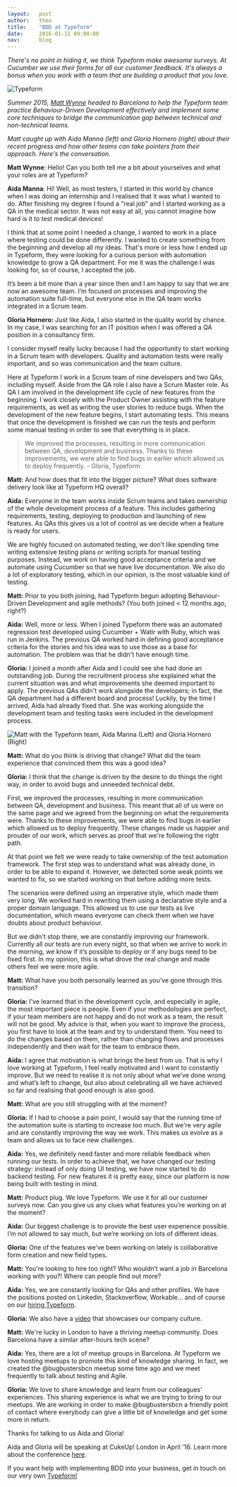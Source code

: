 ```yaml
---
layout:   post
author:   theo
title:    "BDD at Typeform"
date:     2016-01-11 09:00:00
nav:      blog
---
```


*There's no point in hiding it, we think Typeform make awesome surveys. At Cucumber we use their forms for all our customer feedback. It's always a bonus when you work with a team that are building a product that you love.* 

![Typeform](https://cucumber.io/images/blog/typeform-logo.png)

*Summer 2015, [Matt Wynne](https://twitter.com/mattwynne) headed to Barcelona to help the Typeform team practice Behaviour-Driven Development effectively and implement some core techniques to bridge the communication gap between technical and non-technical teams.* 

*Matt caught up with Aida Manna (left) and Gloria Hornero (right) about their recent progress and how other teams can take pointers from their approach. Here's the conversation.*

**Matt Wynne**: Hello! Can you both tell me a bit about yourselves and what your roles are at Typeform?

**Aida Manna**: Hi! Well, as most testers, I started in this world by chance when I was doing an internship and I realised that it was what I wanted to do. After finishing my degree I found a "real job" and I started working as a QA in the medical sector. It was not easy at all, you cannot imagine how hard is it to test medical devices!

I think that at some point I needed a change, I wanted to work in a place where testing could be done differently. I wanted to create something from the beginning and develop all my ideas. That's more or less how I ended up in Typeform, they were looking for a curious person with automation knowledge to grow a QA department. For me it was the challenge I was looking for, so of course, I accepted the job.

It’s been a bit more than a year since then and I am happy to say that we are now an awesome team. I’m focused on processes and improving the automation suite full-time, but everyone else in the QA team works integrated in a Scrum team.

**Gloria Hornero:** Just like Aida, I also started in the quality world by chance. In my case, I was searching for an IT position when I was offered a QA position in a consultancy firm.  

I consider myself really lucky because I had the opportunity to start working in a Scrum team with developers. Quality and automation tests were really important, and so was communication and the team culture.

Here at Typeform I work in a Scrum team of nine developers and two QAs, including myself. Aside from the QA role I also have a Scrum Master role. As QA I am involved in the development life cycle of new features from the beginning. I work closely with the Product Owner assisting with the feature requirements, as well as writing the user stories to reduce bugs. When the development of the new feature begins, I start automating tests. This means that once the development is finished we can run the tests and perform some manual testing in order to see that everything is in place. 

> We improved the processes, resulting in more communication
> between QA, development and business. Thanks to these improvements, we were able to find bugs in earlier which allowed us to deploy frequently. - Gloria, Typeform

**Matt:** And how does that fit into the bigger picture? What does software delivery look like at Typeform HQ overall?

**Aida:** Everyone in the team works inside Scrum teams and takes ownership of the whole development process of a feature. This includes gathering requirements, testing, deploying to production and launching of new features. As QAs this gives us a lot of control as we decide when a feature is ready for users.

We are highly focused on automated testing, we don’t like spending time writing extensive testing plans or writing scripts for manual testing purposes. Instead, we work on having good acceptance criteria and we automate using Cucumber so that we have live documentation. We also do a lot of exploratory testing, which in our opinion, is the most valuable kind of testing.

**Matt:** Prior to you both joining, had Typeform begun adopting Behaviour-Driven Development and agile methods? (You both joined < 12 months ago, right?)

**Aida:** Well, more or less. When I joined Typeform there was an automated regression test developed using Cucumber + Watir with Ruby, which was run in Jenkins. The previous QA worked hard in defining good acceptance criteria for the stories and his idea was to use those as a base for automation. The problem was that he didn't have enough time.

**Gloria:** I joined a month after Aida and I could see she had done an outstanding job. During the recruitment process she explained what the current situation was and what improvements she deemed important to apply. The previous QAs didn't work alongside the developers; in fact, the QA department had a different board and process! Luckily, by the time I arrived, Aida had already fixed that. She was working alongside the development team and testing tasks were included in the development process.

![Matt with the Typeform team, Aida Manna (Left) and Gloria Hornero (Right)](https://cucumber.io/images/blog/typeform-aida-matt-gloria.png)
 
**Matt:** What do you think is driving that change? What did the team experience that convinced them this was a good idea?

**Gloria:** I think that the change is driven by the desire to do things the right way, in order to avoid bugs and unneeded technical debt.

First, we improved the processes, resulting in more communication between QA, development and business. This meant that all of us were on the same page and we agreed from the beginning on what the requirements were.
Thanks to these improvements, we were able to find bugs in earlier which allowed us to deploy frequently.
These changes made us happier and prouder of our work, which serves as proof that we're following the right path.

At that point we felt we were ready to take ownership of the test automation framework. The first step was to understand what was already done, in order to be able to expand it. However, we detected some weak points we wanted to fix, so we started working on that before adding more tests.

The scenarios were defined using an imperative style, which made them very long. We worked hard in rewriting them using a declarative style and a proper domain language. This allowed us to use our tests as live documentation, which means everyone can check them when we have doubts about product behaviour.

But we didn't stop there, we are constantly improving our framework. Currently all our tests are run every night, so that when we arrive to work in the morning, we know if it’s possible to deploy or if any bugs need to be fixed first. In my opinion, this is what drove the real change and made others feel we were more agile. 

**Matt:** What have you both personally learned as you’ve gone through this transition?

**Gloria:** I’ve learned that in the development cycle, and especially in agile, the most important piece is people. Even if your methodologies are perfect, if your team members are not happy and do not work as a team, the result will not be good. My advice is that, when you want to improve the process, you first have to look at the team and try to understand them. You need to do the changes based on them, rather than changing flows and processes independently and then wait for the team to embrace them.

**Aida:** I agree that motivation is what brings the best from us. That is why I love working at Typeform, I feel really motivated and I want to constantly improve. But we need to realise it is not only about what we’ve done wrong and what’s left to change, but also about celebrating all we have achieved so far and realising that good enough is also good.  

**Matt:** What are you still struggling with at the moment?

**Gloria:** If I had to choose a pain point, I would say that the running time of the automation suite is starting to increase too much. But we're very agile and are constantly improving the way we work. This makes us evolve as a team and allows us to face new challenges. 

**Aida:** Yes, we definitely need faster and more reliable feedback when running our tests. In order to achieve that, we have changed our testing strategy: instead of only doing UI testing, we have now started to do backend testing. For new features it is pretty easy, since our platform is now being built with testing in mind.
 
**Matt:** Product plug. We love Typeform. We use it for all our customer surveys now. Can you give us any clues what features you’re working on at the moment?

**Aida:** Our biggest challenge is to provide the best user experience possible. I’m not allowed to say much, but we’re working on lots of  different ideas.

**Gloria:** One of the features we’ve been working on lately is collaborative form creation and new field types. 

**Matt:** You're looking to hire too right? Who wouldn’t want a job in Barcelona working with you?! Where can people find out more?

**Aida:** Yes, we are constantly looking for QAs and other profiles. We have the positions posted on Linkedin, Stackoverflow, Workable… and of course on our [hiring Typeform](https://jobs.typeform.com/to/e7NNgU). 

**Gloria:** We also have a [video](https://www.youtube.com/watch?v=_I5TlsPVAq8) that showcases our company culture.

 

**Matt:** We're lucky in London to have a thriving meetup community. Does Barcelona have a similar after-hours tech scene?

**Aida:** Yes, there are a lot of meetup groups in Barcelona. At Typeform we love hosting meetups to promote this kind of knowledge sharing. In fact, we created the @bugbustersbcn meetup some time ago and we meet frequently to talk about testing and Agile.

**Gloria:** We love to share knowledge and learn from our colleagues’ experiences. This sharing experience is what we are trying to bring to our meetups. We are working in order to make @bugbustersbcn a friendly point of contact where everybody can give a little bit of knowledge and get some more in return.

Thanks for talking to us Aida and Gloria!

Aida and Gloria will be speaking at CukeUp! London in April '16. Learn more about the conference [here](https://skillsmatter.com/conferences/7606-cukeup-2016).

If you want help with implementing BDD into your business, get in touch on our very own [Typeform!](https://cucumber.typeform.com/to/gUEP2E?) 


